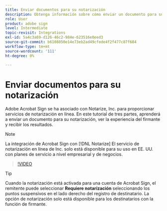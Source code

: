 ```yaml
---
title: Enviar documentos para su notarización
description: Obtenga información sobre cómo enviar un documento para su notarización
role: User
product: adobe sign
level: Intermediate
topic-revisit: Integrations
exl-id: 5a4c3a69-d126-46c2-984e-623516e0eed3
source-git-commit: b6108850e14e73eb2ad49cfede4f2f477c87f684
workflow-type: tm+mt
source-wordcount: '111'
ht-degree: 0%

---
```


# Enviar documentos para su notarización

Adobe Acrobat Sign se ha asociado con Notarize, Inc. para proporcionar servicios de notarización en línea. En este tutorial de tres partes, aprenderá a enviar un documento para su notarización, ver la experiencia del firmante y recibir los resultados.

>[!NOTE]
>
>La integración de Acrobat Sign con [!DNL Notarize] El servicio de notarización en línea de Inc. solo está disponible para su uso en EE. UU. con planes de servicio a nivel empresarial y de negocios.

>[!VIDEO](https://video.tv.adobe.com/v/341029?hidetitle=true)

>[!TIP]
>
>Cuando la notarización está activada para una cuenta de Acrobat Sign, el remitente puede seleccionar **Requiere notarización** seleccionando los puntos suspensivos en el lado derecho del registro de destinatario. La opción de notarización solo está disponible para los destinatarios con la función de firmante.
